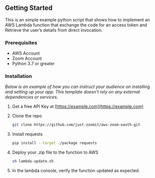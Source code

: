 <!-- GETTING STARTED -->
## Getting Started

This is an simple example python script that shows how to implement an AWS Lambda function that exchange the code for an access token and Retrieve the user’s details from direct invocation.


### Prerequisites

* AWS Account 
* Zoom Account 
* Python 3.7 or greater

### Installation

_Below is an example of how you can instruct your audience on installing and setting up your app. This template doesn't rely on any external dependencies or services._

1. Get a free API Key at [https://example.com](https://example.com)


2. Clone the repo
   ```sh
   git clone https://github.com/just-zoomit/aws-zoom-oauth.git
   ```
3. Install requests
   ```sh
   pip install --target ./package requests
   ```

4. Deploy your .zip file to the function to AWS

    ```sh
    sh lambda-update.sh 
    ```

5. In the lambda console, verify the function updated as expected. 
